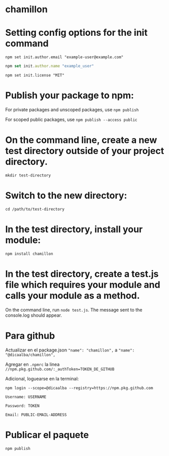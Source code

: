 # chamillon

# Setting config options for the init command

`npm set init.author.email "example-user@example.com"`

```js
npm set init.author.name "example_user"
```

`npm set init.license "MIT"`

# Publish your package to npm:

For private packages and unscoped packages, use
`npm publish`

For scoped public packages, use
`npm publish --access public`

# On the command line, create a new test directory outside of your project directory.

`mkdir test-directory`

# Switch to the new directory:

`cd /path/to/test-directory`

# In the test directory, install your module:

`npm install chamillon`

# In the test directory, create a test.js file which requires your module and calls your module as a method.

On the command line, run `node test.js`. The message sent to the console.log should appear.

# Para github

Actualizar en el package.json `"name": "chamillon",` a `"name": "@dicaalba/chamillon",`

Agregar en `.npmrc` la linea `//npm.pkg.github.com/:_authToken=TOKEN_DE_GITHUB`

Adicional, loguearse en la terminal:

`npm login --scope=@dicaalba --registry=https://npm.pkg.github.com`

`Username: USERNAME`

`Password: TOKEN`

`Email: PUBLIC-EMAIL-ADDRESS`

# Publicar el paquete

`npm publish`

